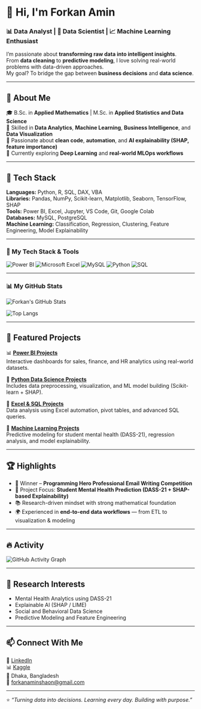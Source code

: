 
# 👋 Hi, I'm Forkan Amin  
### 📊 Data Analyst | 🧠 Data Scientist | 📈 Machine Learning Enthusiast  

I’m passionate about **transforming raw data into intelligent insights**.  
From **data cleaning** to **predictive modeling**, I love solving real-world problems with data-driven approaches.  
My goal? To bridge the gap between **business decisions** and **data science**.  

---

## 🧠 About Me  
🎓 B.Sc. in **Applied Mathematics** | M.Sc. in **Applied Statistics and Data Science**  
💼 Skilled in **Data Analytics**, **Machine Learning**, **Business Intelligence**, and **Data Visualization**  
🚀 Passionate about **clean code**, **automation**, and **AI explainability (SHAP, feature importance)**  
🌱 Currently exploring **Deep Learning** and **real-world MLOps workflows**

---

## 🧰 Tech Stack  

**Languages:** Python, R, SQL, DAX, VBA  
**Libraries:** Pandas, NumPy, Scikit-learn, Matplotlib, Seaborn, TensorFlow, SHAP  
**Tools:** Power BI, Excel, Jupyter, VS Code, Git, Google Colab  
**Databases:** MySQL, PostgreSQL  
**Machine Learning:** Classification, Regression, Clustering, Feature Engineering, Model Explainability  


---

### 🔧 My Tech Stack & Tools

![Power BI](https://img.shields.io/badge/Power%20BI-F2C811?style=for-the-badge&logo=powerbi&logoColor=black)
![Microsoft Excel](https://img.shields.io/badge/Microsoft_Excel-217346?style=for-the-badge&logo=microsoft-excel&logoColor=white)
![MySQL](https://img.shields.io/badge/MySQL-4479A1?style=for-the-badge&logo=mysql&logoColor=white)
![Python](https://img.shields.io/badge/Python-3776AB?style=for-the-badge&logo=python&logoColor=white)
![SQL](https://img.shields.io/badge/SQL-025E8C?style=for-the-badge&logo=sql&logoColor=white)

---

### 📊 My GitHub Stats

![Forkan's GitHub Stats](https://github-readme-stats.vercel.app/api?username=forkanaminshaon&show_icons=true&theme=dark&hide_border=true&count_private=true)

![Top Langs](https://github-readme-stats.vercel.app/api/top-langs/?username=forkanaminshaon&layout=compact&theme=dark&hide_border=true)

---

## 🚀 Featured Projects  

📊 [**Power BI Projects**](https://github.com/forkanaminshaon/Power-BI-Projects)  
Interactive dashboards for sales, finance, and HR analytics using real-world datasets.

🐍 [**Python Data Science Projects**](https://github.com/forkanaminshaon/Python-Projects)  
Includes data preprocessing, visualization, and ML model building (Scikit-learn + SHAP).

🧮 [**Excel & SQL Projects**](https://github.com/forkanaminshaon/Microsoft-Excel-Projects)  
Data analysis using Excel automation, pivot tables, and advanced SQL queries.

🧠 [**Machine Learning Projects**](#)  
Predictive modeling for student mental health (DASS-21), regression analysis, and model explainability.

---

## 🏆 Highlights  
- 🥇 Winner – **Programming Hero Professional Email Writing Competition**  
- 🧩 Project Focus: **Student Mental Health Prediction (DASS-21 + SHAP-based Explainability)**  
- 📚 Research-driven mindset with strong mathematical foundation  
- 🌍 Experienced in **end-to-end data workflows** — from ETL to visualization & modeling  


---

## 🔥 Activity  
![GitHub Activity Graph](https://github-readme-activity-graph.vercel.app/graph?username=forkanaminshaon&theme=react-dark&bg_color=0D1117&hide_border=true)

---

## 🧩 Research Interests  
- Mental Health Analytics using DASS-21  
- Explainable AI (SHAP / LIME)  
- Social and Behavioral Data Science  
- Predictive Modeling and Feature Engineering  

---

## 📫 Connect With Me  
💼 [LinkedIn](https://linkedin.com/in/forkan-amin-shaon)  
📊 [Kaggle](https://www.kaggle.com/forkanaminshaon)  
📍 Dhaka, Bangladesh  
📧 forkanaminshaon@gmail.com  

---

⭐ *“Turning data into decisions. Learning every day. Building with purpose.”*  
